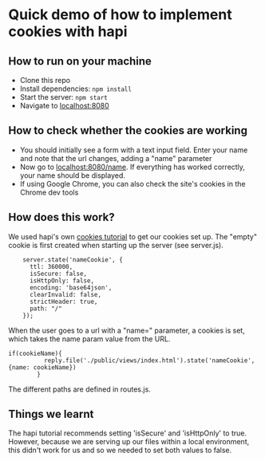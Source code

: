 # Quick demo of how to implement cookies with hapi

## How to run on your machine

- Clone this repo
- Install dependencies: ```npm install```
- Start the server: ```npm start ```
- Navigate to [localhost:8080](localhost:8080)

## How to check whether the cookies are working

- You should initially see a form with a text input field. Enter your name and note that the url changes, adding a "name" parameter
- Now go to [localhost:8080/name](localhost:8080/name). If everything has worked correctly, your name should be displayed.
- If using Google Chrome, you can also check the site's cookies in the Chrome dev tools

## How does this work?

We used hapi's own [cookies tutorial](http://hapijs.com/tutorials/cookies) to get our cookies set up. The "empty" cookie is first created when starting up the server (see server.js). 

```
    server.state('nameCookie', {
      ttl: 360000,
      isSecure: false,
      isHttpOnly: false,
      encoding: 'base64json',
      clearInvalid: false,
      strictHeader: true,
      path: "/"
    });
```

When the user goes to a url with a "name=" parameter, a cookies is set, which takes the name param value from the URL.

```
if(cookieName){
          reply.file('./public/views/index.html').state('nameCookie', {name: cookieName})
        }
```

The different paths are defined in routes.js.

## Things we learnt

The hapi tutorial recommends setting 'isSecure' and 'isHttpOnly' to true. However, because we are serving up our files within a local environment, this didn't work for us and so we needed to set both values to false.
